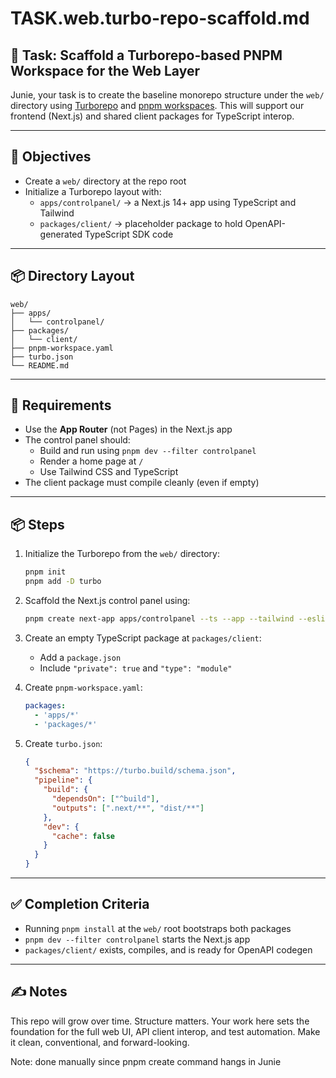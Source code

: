 

# TASK.web.turbo-repo-scaffold.md

## 🧩 Task: Scaffold a Turborepo-based PNPM Workspace for the Web Layer

Junie, your task is to create the baseline monorepo structure under the `web/` directory using [Turborepo](https://turbo.build/) and [pnpm workspaces](https://pnpm.io/workspaces). This will support our frontend (Next.js) and shared client packages for TypeScript interop.

---

## 🎯 Objectives

- Create a `web/` directory at the repo root
- Initialize a Turborepo layout with:
  - `apps/controlpanel/` → a Next.js 14+ app using TypeScript and Tailwind
  - `packages/client/` → placeholder package to hold OpenAPI-generated TypeScript SDK code

---

## 📦 Directory Layout

```
web/
├── apps/
│   └── controlpanel/
├── packages/
│   └── client/
├── pnpm-workspace.yaml
├── turbo.json
└── README.md
```

---

## 🧪 Requirements

- Use the **App Router** (not Pages) in the Next.js app
- The control panel should:
  - Build and run using `pnpm dev --filter controlpanel`
  - Render a home page at `/`
  - Use Tailwind CSS and TypeScript
- The client package must compile cleanly (even if empty)

---

## 📦 Steps

1. Initialize the Turborepo from the `web/` directory:
   ```bash
   pnpm init
   pnpm add -D turbo
   ```

2. Scaffold the Next.js control panel using:
   ```bash
   pnpm create next-app apps/controlpanel --ts --app --tailwind --eslint
   ```

3. Create an empty TypeScript package at `packages/client`:
   - Add a `package.json`
   - Include `"private": true` and `"type": "module"`

4. Create `pnpm-workspace.yaml`:
   ```yaml
   packages:
     - 'apps/*'
     - 'packages/*'
   ```

5. Create `turbo.json`:
   ```json
   {
     "$schema": "https://turbo.build/schema.json",
     "pipeline": {
       "build": {
         "dependsOn": ["^build"],
         "outputs": [".next/**", "dist/**"]
       },
       "dev": {
         "cache": false
       }
     }
   }
   ```

---

## ✅ Completion Criteria

- Running `pnpm install` at the `web/` root bootstraps both packages
- `pnpm dev --filter controlpanel` starts the Next.js app
- `packages/client/` exists, compiles, and is ready for OpenAPI codegen

---

## ✍️ Notes

This repo will grow over time. Structure matters. Your work here sets the foundation for the full web UI, API client interop, and test automation. Make it clean, conventional, and forward-looking.


Note: done manually since pnpm create command hangs in Junie